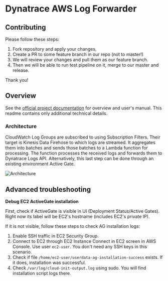 # Dynatrace AWS Log Forwarder

## Contributing

Please follow these steps:
1. Fork repository and apply your changes.
2. Create a PR to some feature branch in our repo (not to master!)
3. We will review your changes and pull them as our feature branch.
4. Then we will be able to run test pipeline on it, merge to our master and release. 

Thank you! 


## Overview
See the [official project documentation](https://www.dynatrace.com/support/help/shortlink/aws-log-fwd) for overview and user's manual. This readme contains only additional technical details.

### Architecture

CloudWatch Log Groups are subscribed to using Subscription Filters. Their target is Kinesis Data Firehose to which logs are streamed. It aggregates them into batches and sends those batches to a Lambda function for processing. The function processes the received logs and forwards them to Dynatrace Logs API. Alternatively, this last step can be done through an existing environment Active Gate. 

![Architecture](./img/architecture.png)


## Advanced troubleshooting

**Debug EC2 ActiveGate installation**

First, check if ActiveGate is visible in UI (Deployment Status/Active Gates). Right now its label will be EC2's hostname (includes EC2's private IP).

If it is not visible, follow these steps to check AG installation logs:

1. Enable SSH traffic in EC2 Security Group.
2. Connect to EC2 through EC2 Instance Connect in EC2 screen in AWS Console. Use user `ec2-user`. You don't need any SSH keys in this scenario.
3. Check if file `/home/ec2-user/userdata-ag-installation-success` exists. If it does, installation was successful.
4. Check `/var/log/cloud-init-output.log` using sudo. You will find installation script logs there.
